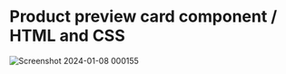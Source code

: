 # Product preview card component / HTML and CSS

![Screenshot 2024-01-08 000155](https://github.com/kleberson154/ProductCardComponent/assets/79817657/3721ca14-47a5-438f-b201-7812e1351b63)
